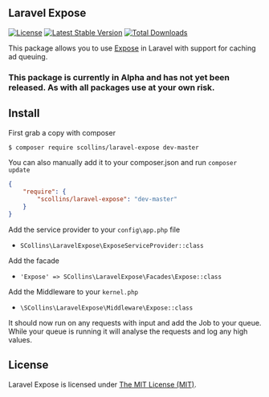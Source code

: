 ## Laravel Expose
[![License](https://poser.pugx.org/scollins/laravel-expose/license)](https://packagist.org/packages/scollins/laravel-expose)
[![Latest Stable Version](https://poser.pugx.org/scollins/laravel-expose/v/stable)](https://packagist.org/packages/scollins/laravel-expose)
[![Total Downloads](https://poser.pugx.org/scollins/laravel-expose/downloads)](https://packagist.org/packages/scollins/laravel-expose)

This package allows you to use [Expose](https://github.com/enygma/expose) in Laravel with support for caching ad queuing.

### This package is currently in Alpha and has not yet been released. As with all packages use at your own risk.

## Install
First grab a copy with composer
```bash
$ composer require scollins/laravel-expose dev-master
```

You can also manually add it to your composer.json and run `composer update`
```json
{
    "require": {
        "scollins/laravel-expose": "dev-master"
    }
}
```

Add the service provider to your `config\app.php` file

* `SCollins\LaravelExpose\ExposeServiceProvider::class`

Add the facade

* `'Expose' => SCollins\LaravelExpose\Facades\Expose::class`

Add the Middleware to your `kernel.php`

* `\SCollins\LaravelExpose\Middleware\Expose::class`

It should now run on any requests with input and add the Job to your queue.
While your queue is running it will analyse the requests and log any high values. 

## License
Laravel Expose is licensed under [The MIT License (MIT)](LICENSE).

